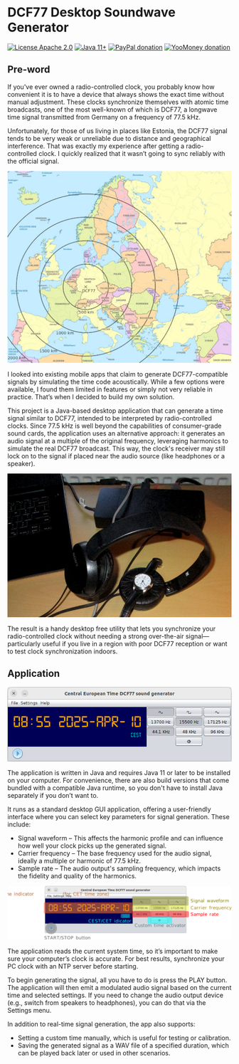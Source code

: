 # DCF77 Desktop Soundwave Generator

[![License Apache 2.0](https://img.shields.io/badge/license-Apache%20License%202.0-green.svg)](http://www.apache.org/licenses/LICENSE-2.0)
[![Java 11+](https://img.shields.io/badge/java-11%2b-green.svg)](https://bell-sw.com/pages/downloads/#jdk-21-lts)
[![PayPal donation](https://img.shields.io/badge/donation-PayPal-cyan.svg)](https://www.paypal.com/cgi-bin/webscr?cmd=_s-xclick&hosted_button_id=AHWJHJFBAWGL2)
[![YooMoney donation](https://img.shields.io/badge/donation-Yoo.money-blue.svg)](https://yoomoney.ru/to/41001158080699)

## Pre-word

If you've ever owned a radio-controlled clock, you probably know how convenient it is to have a device that always shows
the exact time without manual adjustment. These clocks synchronize themselves with atomic time broadcasts, one of the
most well-known of which is DCF77, a longwave time signal transmitted from Germany on a frequency of 77.5 kHz.

Unfortunately, for those of us living in places like Estonia, the DCF77 signal tends to be very weak or unreliable due
to distance and geographical interference. That was exactly my experience after getting a radio-controlled clock. I
quickly realized that it wasn’t going to sync reliably with the official signal.

![DCF77 Europe map](assets/Europe_DCF77_de.jpg)

I looked into existing mobile apps that claim to generate DCF77-compatible signals by simulating the time code
acoustically. While a few options were available, I found them limited in features or simply not very reliable in
practice. That’s when I decided to build my own solution.

This project is a Java-based desktop application that can generate a time signal similar to DCF77, intended to be
interpreted by radio-controlled clocks. Since 77.5 kHz is well beyond the capabilities of consumer-grade sound cards,
the application uses an alternative approach: it generates an audio signal at a multiple of the original frequency,
leveraging harmonics to simulate the real DCF77 broadcast. This way, the clock's receiver may still lock on to the
signal if placed near the audio source (like headphones or a speaker).

![Headphones as an antenna](assets/dcf77_application_in_action.jpg)

The result is a handy desktop free utility that lets you synchronize your radio-controlled clock without needing a
strong
over-the-air signal—particularly useful if you live in a region with poor DCF77 reception or want to test clock
synchronization indoors.

## Application

![Application look](assets/applook.png)

The application is written in Java and requires Java 11 or later to be installed on your computer. For convenience,
there are also build versions that come bundled with a compatible Java runtime, so you don't have to install Java
separately if you don’t want to.

It runs as a standard desktop GUI application, offering a user-friendly interface where you can select key parameters
for signal generation. These include:

- Signal waveform – This affects the harmonic profile and can influence how well your clock picks up the generated
  signal.
- Carrier frequency – The base frequency used for the audio signal, ideally a multiple or harmonic of 77.5 kHz.
- Sample rate – The audio output's sampling frequency, which impacts the fidelity and quality of the harmonics.

![GUI elements](assets/gui_elements.png)

The application reads the current system time, so it’s important to make sure your computer’s clock is accurate. For
best results, synchronize your PC clock with an NTP server before starting.

To begin generating the signal, all you have to do is press the PLAY button. The application will then emit a modulated
audio signal based on the current time and selected settings. If you need to change the audio output device (e.g.,
switch from speakers to headphones), you can do that via the Settings menu.

In addition to real-time signal generation, the app also supports:

- Setting a custom time manually, which is useful for testing or calibration.
- Saving the generated signal as a WAV file of a specified duration, which can be played back later or used in other
  scenarios.
